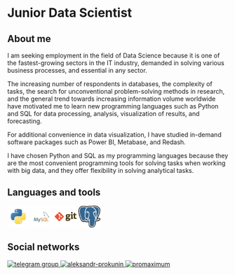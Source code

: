 
# Junior Data Scientist
## About me
I am seeking employment in the field of Data Science because it is one of the fastest-growing sectors in the IT industry, demanded in solving various business processes, and essential in any sector.

The increasing number of respondents in databases, the complexity of tasks, the search for unconventional problem-solving methods in research, and the general trend towards increasing information volume worldwide have motivated me to learn new programming languages such as Python and SQL for data processing, analysis, visualization of results, and forecasting.

For additional convenience in data visualization, I have studied in-demand software packages such as Power BI, Metabase, and Redash.

I have chosen Python and SQL as my programming languages because they are the most convenient programming tools for solving tasks when working with big data, and they offer flexibility in solving analytical tasks.

## Languages and tools

<p align="left">
<a href="https://developer.mozilla.org/en-US/docs/Glossary/Python" target="_blank" rel="noreferrer"><img src="https://raw.githubusercontent.com/github/explore/80688e429a7d4ef2fca1e82350fe8e3517d3494d/topics/python/python.png" width="50" height="50" alt="Python" /></a> <a href="https://developer.mozilla.org/en-US/docs/Glossary/SQL" target="_blank" rel="noreferrer"><img src="https://raw.githubusercontent.com/github/explore/80688e429a7d4ef2fca1e82350fe8e3517d3494d/topics/mysql/mysql.png" width="50" height="50" alt="Git" /></a> <a href="https://developer.mozilla.org/en-US/docs/Glossary/Git" target="_blank" rel="noreferrer"><img src="https://raw.githubusercontent.com/github/explore/80688e429a7d4ef2fca1e82350fe8e3517d3494d/topics/git/git.png" width="50" height="50" alt="Git" /></a> <a href="https://developer.mozilla.org/en-US/docs/Glossary/SQL" target="_blank" rel="noreferrer"><img src="https://raw.githubusercontent.com/github/explore/80688e429a7d4ef2fca1e82350fe8e3517d3494d/topics/postgresql/postgresql.png" width="50" height="50" alt="Git" /></a> 
</p>



## Social networks

  <div id="badges">
    <a href="https://t.me/apromaximum" target="_blank">
      <img src="https://cdn-icons-png.flaticon.com/512/2111/2111646.png" width="40" height="40" alt="telegram group" />
    </a>
    <a href="https://www.linkedin.com/in/aleksandr-prokunin/" target="_blank">
      <img src="https://raw.githubusercontent.com/rahuldkjain/github-profile-readme-generator/master/src/images/icons/Social/linked-in-alt.svg" width="40" height="40" alt="aleksandr-prokunin"/>
    </a>
    <a href="https://www.instagram.com/promaximum/" target="_blank">
      <img src="https://raw.githubusercontent.com/rahuldkjain/github-profile-readme-generator/master/src/images/icons/Social/instagram.svg" width="40" height="40" alt="promaximum"/>
    </a>
  </div>
